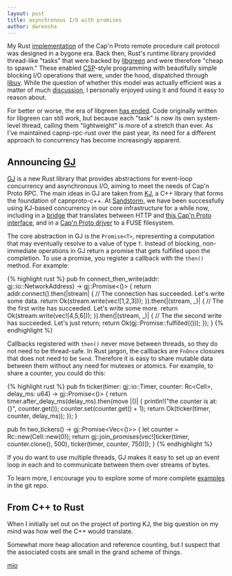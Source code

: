 ```yaml
---
layout: post
title: asynchronous I/O with promises
author: dwrensha
---
```



My Rust [implementation](https://github.com/dwrensha/capnp-rpc-rust)
of the Cap'n Proto remote procedure call protocol
was designed in a bygone era.
Back then, Rust's runtime library
provided thread-like "tasks"
that were backed by [libgreen](https://github.com/alexcrichton/green-rs)
and were therefore "cheap to spawn."
These enabled
[CSP](http://en.wikipedia.org/wiki/Communicating_sequential_processes)-style
programming
with beautifully simple blocking I/O operations
that were, under the hood,
dispatched through [libuv](https://github.com/libuv/libuv).
While the question of whether this model was actually efficient
was a matter of much [discussion](https://github.com/rust-lang/rfcs/pull/219),
I personally enjoyed using it and found it
easy to reason about.


For better or worse, the era of libgreen
[has ended](https://github.com/rust-lang/rfcs/blob/master/text/0230-remove-runtime.md).
Code originally written for libgreen can still work,
but because each "task" is now its own system-level thread,
calling them "lightweight" is more of a stretch than ever.
As I've maintained capnp-rpc-rust over the past year,
its need for a different approach to concurrency
has become increasingly apparent.


## Announcing [GJ](https://github.com/dwrensha/gj)

[GJ](https://github.com/dwrensha/gj) is a new Rust library that provides
abstractions for event-loop concurrency and asynchronous I/O,
aiming to meet the needs of Cap'n Proto RPC.
The main ideas in GJ are taken from
[KJ](https://capnproto.org/cxxrpc.html#kj-concurrency-framework),
a C++ library that forms the foundation of capnproto-c++.
At [Sandstorm](https://sandstorm.io), we have been
successfully using KJ-based concurrency
in our core infrastructure for a while now,
including in a
[bridge](https://github.com/sandstorm-io/sandstorm/blob/3a3e93eb142969125aa8573df4edc6c62efbeebe/src/sandstorm/sandstorm-http-bridge.c++) that translates between
HTTP and [this Cap'n Proto interface](https://github.com/sandstorm-io/sandstorm/blob/3a3e93eb142969125aa8573df4edc6c62efbeebe/src/sandstorm/web-session.capnp),
and in a
[Cap'n Proto driver](https://github.com/sandstorm-io/sandstorm/blob/3a3e93eb142969125aa8573df4edc6c62efbeebe/src/sandstorm/fuse.c++)
to a FUSE filesystem.

The core abstraction in GJ is the `Promise<T>`, representing
a computation that may eventually resolve to a value of type `T`.
Instead of blocking, non-immediate operations in GJ
return a promise that gets fulfilled upon the completion.
To use a promise, you register a callback with the `then()` method.
For example:

{% highlight rust %}
pub fn connect_then_write(addr: gj::io::NetworkAddress) -> gj::Promise<()> {
    return addr.connect().then(|stream| {
       // The connection has succeeded. Let's write some data.
       return Ok(stream.write(vec![1,2,3]));
    }).then(|(stream, _)| {
       // The the first write has succeeded. Let's write some more.
       return Ok(stream.write(vec![4,5,6]));
    }).then(|(stream, _)| {
       // The the second write has succeeded. Let's just return;
       return Ok(gj::Promise::fulfilled(()));
    });
}
{% endhighlight %}

Callbacks registered with `then()` never move between threads, so they do
not need to be thread-safe.
In Rust jargon, the callbacks are `FnOnce` closures that does not need to be `Send`.
Therefore it is easy to share mutable data between them
without any need for mutexes or atomics. For example, to share a counter,
you could do this:

{% highlight rust %}
pub fn ticker(timer: gj::io::Timer,
              counter: Rc<Cell<u32>>,
              delay_ms: u64) -> gj::Promise<()> {
    return timer.after_delay_ms(delay_ms).then(move |()| {
        println!("the counter is at: {}", counter.get());
        counter.set(counter.get() + 1);
        return Ok(ticker(timer, counter, delay_ms));
    });
}

pub fn two_tickers() -> gj::Promise<Vec<()>> {
    let counter = Rc::new(Cell::new(0));
    return gj::join_promises(vec![ticker(timer, counter.clone(), 500),
                                  ticker(timer, counter, 750)]);
}
{% endhighlight %}


If you do want to use multiple threads, GJ makes it easy to set up an
event loop in each and to communicate between them over streams of bytes.

To learn more, I encourage you to explore some of more complete
[examples](https://github.com/dwrensha/gj/tree/master/examples)
in the git repo.

## From C++ to Rust

When I initially set out on the project of porting KJ,
the big question on my mind was how well the C++ would translate.

Somewhat more heap allocation and reference counting,
but I suspect that the associated costs are small in the grand scheme of things.

[mio](https://github.com/carllerche/mio)